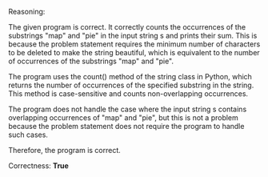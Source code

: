 Reasoning:

The given program is correct. It correctly counts the occurrences of the substrings "map" and "pie" in the input string s and prints their sum. This is because the problem statement requires the minimum number of characters to be deleted to make the string beautiful, which is equivalent to the number of occurrences of the substrings "map" and "pie".

The program uses the count() method of the string class in Python, which returns the number of occurrences of the specified substring in the string. This method is case-sensitive and counts non-overlapping occurrences.

The program does not handle the case where the input string s contains overlapping occurrences of "map" and "pie", but this is not a problem because the problem statement does not require the program to handle such cases.

Therefore, the program is correct.

Correctness: **True**